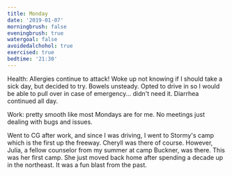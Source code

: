```yaml
---
title: Monday
date: '2019-01-07'
morningbrush: false
eveningbrush: true
watergoal: false
avoidedalchohol: true
exercised: true
bedtime: '21:30'
---
```


Health: Allergies continue to attack! Woke up not knowing if I should take a sick day, but decided to try. Bowels unsteady. Opted to drive in so I would be able to pull over in case of emergency... didn't need it. Diarrhea continued all day.

Work: pretty smooth like most Mondays are for me. No meetings just dealing with bugs and issues.

Went to CG after work, and since I was driving, I went to Stormy's camp which is the first up the freeway. Cheryll was there of course. However, Julia, a fellow counselor from my summer at camp Buckner, was there. This was her first camp. She just moved back home after spending a decade up in the northeast. It was a fun blast from the past.




